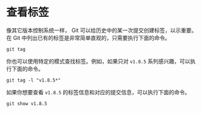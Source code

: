 # 查看标签

像其它版本控制系统一样， Git 可以给历史中的某一次提交创建标签，以示重要。在 Git 中列出已有的标签是非常简单直观的，只需要执行下面的命令。

```shell
git tag
```

你也可以使用特定的模式查找标签。例如，如果只对 `v1.8.5` 系列感兴趣，可以执行下面的命令。

```shell
git tag -l "v1.8.5*"
```

如果你想要查看 `v1.8.5` 的标签信息和对应的提交信息，可以执行下面的命令。

```shell
git show v1.8.5
```

